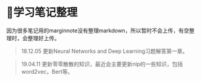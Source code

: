 # 学习笔记整理

因为很多笔记用的marginnote没有整理markdown，所以暂时不会上传，有空整理时，会整理好上传。

> 18.12.05 更新Neural Networks and Deep Learning习题解答第一章。

> 19.04.11 更新零零散散的知识，最近会主要更新nlp的一些知识，包括word2vec，Bert等。
